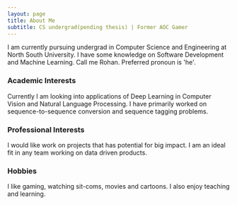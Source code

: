 ```yaml
---
layout: page
title: About Me
subtitle: CS undergrad(pending thesis) | Former AOC Gamer
---
```


I am currently pursuing undergrad in Computer Science and Engineering at North South University. I have some knowledge on Software Development and Machine Learning. Call me Rohan. Preferred pronoun is 'he'.

### Academic Interests

Currently I am looking into applications of Deep Learning in Computer Vision and Natural Language Processing. I have primarily worked on sequence-to-sequence conversion and sequence tagging problems.

### Professional Interests

I would like work on projects that has potential for big impact. I am an ideal fit in any team working on data driven products.

### Hobbies

I like gaming, watching sit-coms, movies and cartoons. I also enjoy teaching and learning. 
